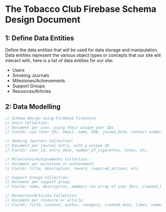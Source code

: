 # The Tobacco Club Firebase Schema Design Document

## 1: Define Data Entities

Define the data entities that will be used for data storage and manipulation. Data entities represent the various object types or concepts that our site will interact with, here is a list of data entities for our site:
- Users
- Smoking Journals
- Milestones/Achievements
- Support Groups
- Resources/Articles

## 2: Data Modelling

```javascript
// Schema design using Firebase Firestore
// Users Collection:
// Document per user, using their unique user IDs.
// Fields: uid (User ID), email, name, DOB, joined_date, contact number, support_group_id, etc.

// Smoking Journals Collection:
// Document per journal entry, with a unique ID.
// Fields: user_id, entry_date, number_of_cigarettes, notes, etc.

// Milestones/Achievements Collection:
// Document per milestone or achievement.
// Fields: title, description, reward, required_actions, etc.

// Support Groups Collection:
// Document per support group.
// Fields: name, description, members (an array of user IDs), created_by, etc.

// Resources/Articles Collection:
// Document per resource or article.
// Fields: title, content, author, category, created_date, likes, comments, etc.

